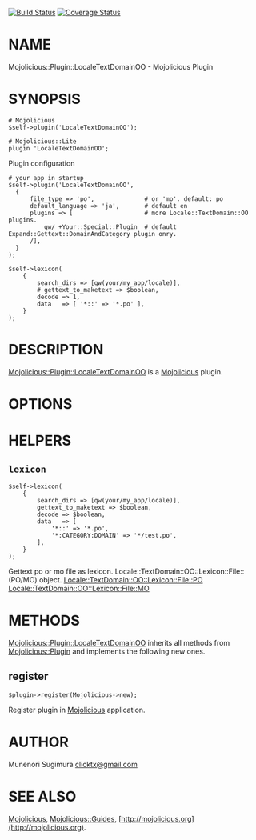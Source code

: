 [![Build Status](https://travis-ci.org/clicktx/p5-Mojolicious-Plugin-LocaleTextDomainOO.svg?branch=master)](https://travis-ci.org/clicktx/p5-Mojolicious-Plugin-LocaleTextDomainOO) [![Coverage Status](https://img.shields.io/coveralls/clicktx/p5-Mojolicious-Plugin-LocaleTextDomainOO/master.svg?style=flat)](https://coveralls.io/r/clicktx/p5-Mojolicious-Plugin-LocaleTextDomainOO?branch=master)
# NAME

Mojolicious::Plugin::LocaleTextDomainOO - Mojolicious Plugin

# SYNOPSIS

    # Mojolicious
    $self->plugin('LocaleTextDomainOO');

    # Mojolicious::Lite
    plugin 'LocaleTextDomainOO';

Plugin configuration

    # your app in startup
    $self->plugin('LocaleTextDomainOO',
      {
          file_type => 'po',              # or 'mo'. default: po
          default_language => 'ja',       # default en
          plugins => [                    # more Locale::TextDomain::OO plugins.
              qw/ +Your::Special::Plugin  # default Expand::Gettext::DomainAndCategory plugin onry.
          /],
      }
    );
    
    $self->lexicon(
        {
            search_dirs => [qw(your/my_app/locale)],
            # gettext_to_maketext => $boolean,
            decode => 1,
            data   => [ '*::' => '*.po' ],
        }
    );

# DESCRIPTION

[Mojolicious::Plugin::LocaleTextDomainOO](https://metacpan.org/pod/Mojolicious::Plugin::LocaleTextDomainOO) is a [Mojolicious](https://metacpan.org/pod/Mojolicious) plugin.

# OPTIONS

# HELPERS

## `lexicon`

    $self->lexicon(
        {
            search_dirs => [qw(your/my_app/locale)],
            gettext_to_maketext => $boolean,
            decode => $boolean,
            data   => [
                '*::' => '*.po',
                '*:CATEGORY:DOMAIN' => '*/test.po',
            ],
        }
    );

Gettext po or mo file as lexicon.
Locale::TextDomain::OO::Lexicon::File::(PO/MO) object.
[Locale::TextDomain::OO::Lexicon::File::PO](https://metacpan.org/pod/Locale::TextDomain::OO::Lexicon::File::PO)
[Locale::TextDomain::OO::Lexicon::File::MO](https://metacpan.org/pod/Locale::TextDomain::OO::Lexicon::File::MO)

# METHODS

[Mojolicious::Plugin::LocaleTextDomainOO](https://metacpan.org/pod/Mojolicious::Plugin::LocaleTextDomainOO) inherits all methods from
[Mojolicious::Plugin](https://metacpan.org/pod/Mojolicious::Plugin) and implements the following new ones.

## register

    $plugin->register(Mojolicious->new);

Register plugin in [Mojolicious](https://metacpan.org/pod/Mojolicious) application.

# AUTHOR

Munenori Sugimura <clicktx@gmail.com>

# SEE ALSO

[Mojolicious](https://metacpan.org/pod/Mojolicious), [Mojolicious::Guides](https://metacpan.org/pod/Mojolicious::Guides), [http://mojolicious.org](http://mojolicious.org).
